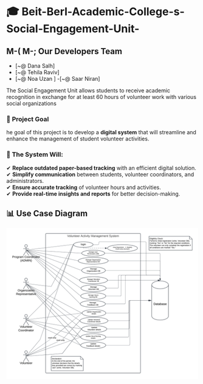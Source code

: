 
# 🎓 Beit-Berl-Academic-College-s-Social-Engagement-Unit-


##  M-(‍ M-; Our Developers Team
- [~@  Dana Salh]
- [~@   Tehila Raviv]
- [~@   Noa Uzan ]
-[~@  Saar Niran]




The Social Engagement Unit allows students to receive academic recognition
 in exchange for at least 60 hours of volunteer work with various social
 organizations
 
### 🎯 **Project Goal** 
he goal of this project is to develop a **digital system** that will streamline and enhance the management of student volunteer activities.  


### 🚀 **The System Will:**  
✔ **Replace outdated paper-based tracking** with an efficient digital solution.  
✔ **Simplify communication** between students, volunteer coordinators, and administrators.  
✔ **Ensure accurate tracking** of volunteer hours and activities.  
✔ **Provide real-time insights and reports** for better decision-making.




## 📊 Use Case Diagram
![Use Case Diagram](use_case_diagram.png)






